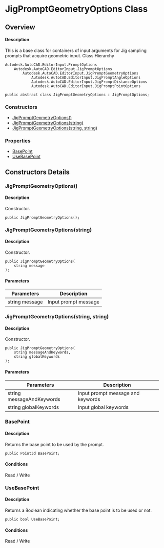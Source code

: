 # JigPromptGeometryOptions Class

## Overview

#### Description
This is a base class for containers of input arguments for Jig sampling prompts that acquire geometric input.
Class Hierarchy
```text
Autodesk.AutoCAD.EditorInput.PromptOptions
    Autodesk.AutoCAD.EditorInput.JigPromptOptions
        Autodesk.AutoCAD.EditorInput.JigPromptGeometryOptions
            Autodesk.AutoCAD.EditorInput.JigPromptAngleOptions
            Autodesk.AutoCAD.EditorInput.JigPromptDistanceOptions
            Autodesk.AutoCAD.EditorInput.JigPromptPointOptions
```

```text
public abstract class JigPromptGeometryOptions : JigPromptOptions;
```

### Constructors

- [JigPromptGeometryOptions()](#jigpromptgeometryoptions())
- [JigPromptGeometryOptions(string)](#jigpromptgeometryoptions(string))
- [JigPromptGeometryOptions(string, string)](#jigpromptgeometryoptions(string,-string))

### Properties

- [BasePoint](#basepoint)
- [UseBasePoint](#usebasepoint)


## Constructors Details

### JigPromptGeometryOptions()

#### Description
Constructor.
```text
public JigPromptGeometryOptions();
```

### JigPromptGeometryOptions(string)

#### Description
Constructor.
```text
public JigPromptGeometryOptions(
    string message
);
```

#### Parameters

| Parameters | Description |
| --- | --- |
| string message | Input prompt message |

### JigPromptGeometryOptions(string, string)

#### Description
Constructor.
```text
public JigPromptGeometryOptions(
    string messageAndKeywords, 
    string globalKeywords
);
```

#### Parameters

| Parameters | Description |
| --- | --- |
| string messageAndKeywords | Input prompt message and keywords |
| string globalKeywords | Input global keywords |

### BasePoint

#### Description
Returns the base point to be used by the prompt.
```text
public Point3d BasePoint;
```

#### Conditions
Read / Write
### UseBasePoint

#### Description
Returns a Boolean indicating whether the base point is to be used or not.
```text
public bool UseBasePoint;
```

#### Conditions
Read / Write